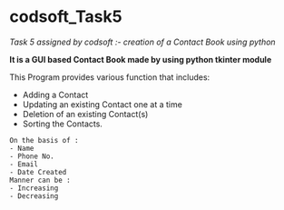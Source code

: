 # codsoft_Task5
_Task 5 assigned by codsoft :- creation of a Contact Book using python_

**It is a GUI based Contact Book made by using python tkinter module**

This Program provides various function that includes: 
  -  Adding a Contact
  -  Updating an existing Contact one at a time
  -  Deletion of an existing Contact(s)
  -  Sorting the Contacts.
  
    On the basis of :
    - Name
    - Phone No.
    - Email
    - Date Created
    Manner can be :
    - Increasing 
    - Decreasing
